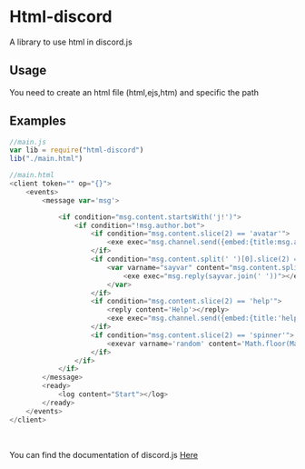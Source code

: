 # Html-discord

A library to use html in discord.js
## Usage
You need to create an html file (html,ejs,htm)
and specific the path
## Examples
```js
//main.js
var lib = require("html-discord")
lib("./main.html")

//main.html
<client token="" op="{}">
    <events>
        <message var='msg'>

            <if condition="msg.content.startsWith('j!')">
                <if condition="!msg.author.bot">
                    <if condition="msg.content.slice(2) == 'avatar'">
                        <exe exec="msg.channel.send({embed:{title:msg.author.username,image:{url:msg.author.avatarURL}}})"></exe>
                    </if>
                    <if condition="msg.content.split(' ')[0].slice(2) == 'say'">
                        <var varname="sayvar" content="msg.content.split(' ').slice(1)" condition="true">
                            <exe exec="msg.reply(sayvar.join(' '))"></exe>
                        </var>
                    </if>
                    <if condition="msg.content.slice(2) == 'help'">
                        <reply content='Help'></reply>
                        <exe exec="msg.channel.send({embed:{title:'help',description:'avatar',color:65535}})"></exe>
                    </if>
                    <if condition="msg.content.slice(2) == 'spinner'">
                        <exevar varname='random' content='Math.floor(Math.random()*40)' exec="msg.channel.send('Spinner **%s** secods')"></exevar>
                    </if>
                </if>
            </if>
        </message>
        <ready>
            <log content="Start"></log>
        </ready>
    </events>
</client>
```

<br>

You can find the documentation of discord.js [Here](https://discord.js.org/#/docs/main/stable/general/welcome)
